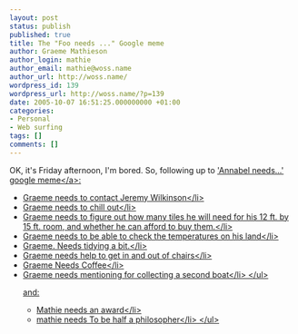 ```yaml
---
layout: post
status: publish
published: true
title: The "Foo needs ..." Google meme
author: Graeme Mathieson
author_login: mathie
author_email: mathie@woss.name
author_url: http://woss.name/
wordpress_id: 139
wordpress_url: http://woss.name/?p=139
date: 2005-10-07 16:51:25.000000000 +01:00
categories:
- Personal
- Web surfing
tags: []
comments: []
---
```

OK, it's Friday afternoon, I'm bored.  So, following up to <a href="http:&#47;&#47;www.livejournal.com&#47;users&#47;ibbs&#47;10228.html">'Annabel needs...' google meme<&#47;a>:

<ul>
  <li>Graeme needs to contact Jeremy Wilkinson<&#47;li>
  <li>Graeme needs to chill out<&#47;li>
  <li>Graeme needs to figure out how many tiles he will need for his 12 ft. by 15 ft. room, and whether he can afford to buy them.<&#47;li>
  <li>Graeme needs to be able to check the temperatures on his land<&#47;li>
  <li>Graeme. Needs tidying a bit.<&#47;li>
  <li>Graeme needs help to get in and out of chairs<&#47;li>
  <li>Graeme Needs Coffee<&#47;li>
  <li>Graeme needs mentioning for collecting a second boat<&#47;li>
<&#47;ul>

and:

<ul>
  <li>Mathie needs an award<&#47;li>
  <li>mathie needs To be half a philosopher<&#47;li>
<&#47;ul>
